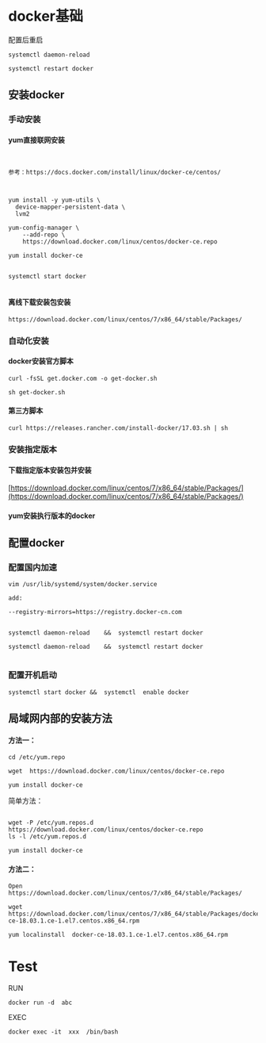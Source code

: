 #  docker基础

配置后重启

```
systemctl daemon-reload   
   
systemctl restart docker  

```

##  安装docker


###  手动安装

####  yum直接联网安装
```


参考：https://docs.docker.com/install/linux/docker-ce/centos/



yum install -y yum-utils \
  device-mapper-persistent-data \
  lvm2

yum-config-manager \
    --add-repo \
    https://download.docker.com/linux/centos/docker-ce.repo

yum install docker-ce
     
     
systemctl start docker
     

```

####  离线下载安装包安装
```
https://download.docker.com/linux/centos/7/x86_64/stable/Packages/
```


###  自动化安装

####  docker安装官方脚本
```
curl -fsSL get.docker.com -o get-docker.sh

sh get-docker.sh
```


####  第三方脚本
```
curl https://releases.rancher.com/install-docker/17.03.sh | sh
```

###  安装指定版本

####  下载指定版本安装包并安装

[https://download.docker.com/linux/centos/7/x86_64/stable/Packages/](https://download.docker.com/linux/centos/7/x86_64/stable/Packages/)

####  yum安装执行版本的docker


	

##  配置docker

###  配置国内加速


```
vim /usr/lib/systemd/system/docker.service

add:

--registry-mirrors=https://registry.docker-cn.com


systemctl daemon-reload    &&  systemctl restart docker

systemctl daemon-reload    &&  systemctl restart docker


```

###  配置开机启动


```
systemctl start docker &&  systemctl  enable docker 
```





##   局域网内部的安装方法



#### 方法一：

```
cd /etc/yum.repo

wget  https://download.docker.com/linux/centos/docker-ce.repo

yum install docker-ce

```



简单方法：

```

wget -P /etc/yum.repos.d     https://download.docker.com/linux/centos/docker-ce.repo
ls -l /etc/yum.repos.d

yum install docker-ce
```



#### 方法二：



```
Open  https://download.docker.com/linux/centos/7/x86_64/stable/Packages/

wget   https://download.docker.com/linux/centos/7/x86_64/stable/Packages/docker-ce-18.03.1.ce-1.el7.centos.x86_64.rpm

yum localinstall  docker-ce-18.03.1.ce-1.el7.centos.x86_64.rpm

```


# Test


RUN
```
docker run -d  abc

```


EXEC
```
docker exec -it  xxx  /bin/bash

```
